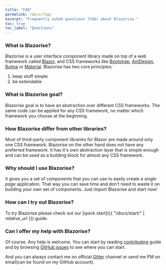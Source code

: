 ```yaml
---
title: "FAQ"
permalink: /docs/faq/
excerpt: "Frequently asked questions (FAQ) about Blazorise."
toc: true
toc_label: "Questions"
---
```


### What is Blazorise?

Blazorise is a user interface component library made on top of a web framework called [Blazor](https://dotnet.microsoft.com/apps/aspnet/web-apps/blazor), and CSS frameworks like [Bootstrap](https://getbootstrap.com/), [AntDesign](https://ant.design/), [Bulma](https://bulma.io/) or [Material](http://daemonite.github.io/material/). Blazorise has two core principles:

1. keep stuff simple
2. be extendable

### What is Blazorise goal?

Blazorise goal is to have an abstraction over different CSS frameworks. The same code can be applied for any CSS framework, no matter which framework you choose at the beginning.

### How Blazorise differ from other libraries?

Most of third-party component libraries for Blazor are made around only one CSS framework. Blazorise on the other hand does not have any preferred framework. It has it's own abstraction layer that is simple enough and can be used as a building block for almost any CSS framework.

### Why should I use Blazorise?

It gives you a set of components that you can use to easily create a _single page_ application. That way you can save time and don't need to waste it on building your own set of components. Just import Blazorise and start now!

### How can I try out Blazorise?

To try Blazorise please check out our [quick start]({{ "/docs/start/" | relative_url }}) guide.

### Can I offer my help with Blazorise?

Of course. Any help is welcome. You can start by reading [contributing](https://github.com/stsrki/Blazorise/blob/master/CONTRIBUTING.md) guide and by browsing [GitHub issues](https://github.com/stsrki/Blazorise/issues) to see where you can start.

And you can always contact me on official [Gitter](https://gitter.im/stsrki/Blazorise) channel or send me PM on email(can be found on my GitHub account).